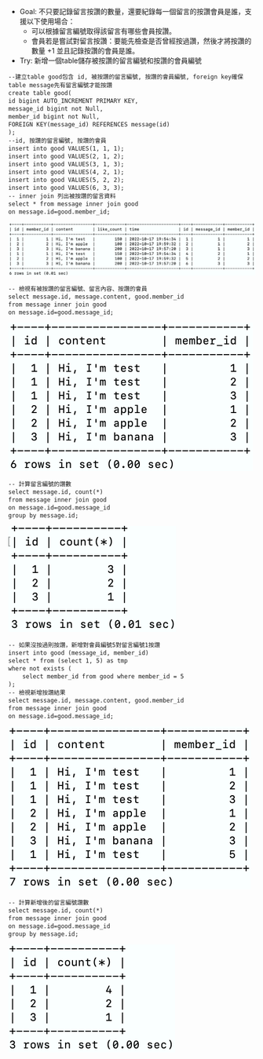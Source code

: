 * Goal: 不只要記錄留言按讚的數量，還要紀錄每一個留言的按讚會員是誰，支援以下使用場合：  
  * 可以根據留言編號取得該留言有哪些會員按讚。
  * 會員若是嘗試對留言按讚：要能先檢查是否曾經按過讚，然後才將按讚的數量 +1 並且記錄按讚的會員是誰。
* Try: 新增一個table儲存被按讚的留言編號和按讚的會員編號
```
--建立table good包含 id, 被按讚的留言編號, 按讚的會員編號, foreign key確保 table message先有留言編號才能按讚
create table good(
id bigint AUTO_INCREMENT PRIMARY KEY,
message_id bigint not Null,
member_id bigint not Null,
FOREIGN KEY(message_id) REFERENCES message(id)
);
--id, 按讚的留言編號, 按讚的會員
insert into good VALUES(1, 1, 1); 
insert into good VALUES(2, 1, 2);
insert into good VALUES(3, 1, 3);
insert into good VALUES(4, 2, 1);
insert into good VALUES(5, 2, 2);
insert into good VALUES(6, 3, 3);
-- inner join 列出被按讚的留言資料
select * from message inner join good 
on message.id=good.member_id;
```
![image](https://github.com/ting-yang14/We-Help-Bootcamp/blob/main/week-5/img/add-1.png)
```
-- 檢視有被按讚的留言編號、留言內容、按讚的會員
select message.id, message.content, good.member_id 
from message inner join good 
on message.id=good.message_id;
```
![image](https://github.com/ting-yang14/We-Help-Bootcamp/blob/main/week-5/img/add-2.png)
```
-- 計算留言編號的讚數
select message.id, count(*) 
from message inner join good 
on message.id=good.message_id 
group by message.id;
```
![image](https://github.com/ting-yang14/We-Help-Bootcamp/blob/main/week-5/img/add-3.png)
```
-- 如果沒按過則按讚，新增對會員編號5對留言編號1按讚
insert into good (message_id, member_id)
select * from (select 1, 5) as tmp
where not exists (
    select member_id from good where member_id = 5
);
-- 檢視新增按讚結果
select message.id, message.content, good.member_id 
from message inner join good 
on message.id=good.message_id;
```
![image](https://github.com/ting-yang14/We-Help-Bootcamp/blob/main/week-5/img/add-4.png)
```
-- 計算新增後的留言編號讚數
select message.id, count(*) 
from message inner join good 
on message.id=good.message_id 
group by message.id;
```
![image](https://github.com/ting-yang14/We-Help-Bootcamp/blob/main/week-5/img/add-5.png)
